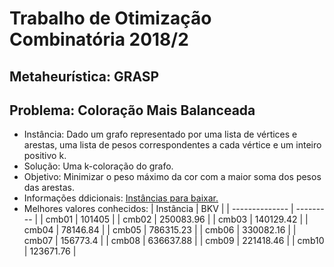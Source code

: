 # Trabalho de Otimização Combinatória 2018/2
## Metaheurística: GRASP
## Problema: Coloração Mais Balanceada
- Instância: Dado um grafo representado por uma lista de vértices e arestas, uma
lista de pesos correspondentes a cada vértice e um inteiro positivo k.
- Solução: Uma k-coloração do grafo.
- Objetivo: Minimizar o peso máximo da cor com a maior soma dos pesos das arestas.
- Informações ddicionais: [Instâncias para baixar.](http://www.inf.ufrgs.br/~mrpritt/oc/cmb.zip)
- Melhores valores conhecidos:
| Instância	 |       BKV |
| -------------- | --------- |
| cmb01          |    101405 |
| cmb02          | 250083.96 |
| cmb03          | 140129.42 |
| cmb04          |  78146.84 |
| cmb05          | 786315.23 |
| cmb06          | 330082.16 |
| cmb07          |  156773.4 |
| cmb08          | 636637.88 |
| cmb09          | 221418.46 |
| cmb10          | 123671.76 |
